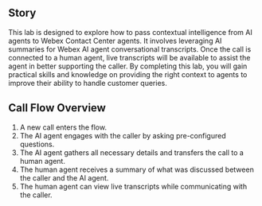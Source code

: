 
## Story

This lab is designed to explore how to pass contextual intelligence from AI agents to Webex Contact Center agents. It involves leveraging AI summaries for Webex AI agent conversational transcripts. Once the call is connected to a human agent, live transcripts will be available to assist the agent in better supporting the caller. By completing this lab, you will gain practical skills and knowledge on providing the right context to agents to improve their ability to handle customer queries.


## Call Flow Overview

1. A new call enters the flow.
2. The AI agent engages with the caller by asking pre-configured questions.
3. The AI agent gathers all necessary details and transfers the call to a human agent.
4. The human agent receives a summary of what was discussed between the caller and the AI agent.
5. The human agent can view live transcripts while communicating with the caller.

